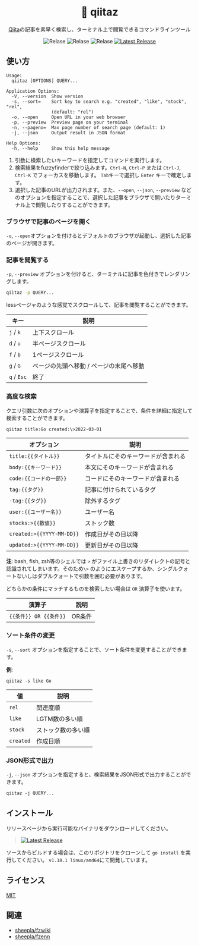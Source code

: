 
<div align="center">

# 📝 qiitaz

</div>

<div align="center">

[Qiita](https://qiita.com)の記事を素早く検索し、ターミナル上で閲覧できるコマンドラインツール

![Relase](https://github.com/sheepla/qiitaz/actions/workflows/release.yml/badge.svg)
![Relase](https://github.com/sheepla/qiitaz/actions/workflows/test.yml/badge.svg)
![Relase](https://github.com/sheepla/qiitaz/actions/workflows/golangci-lint.yml/badge.svg)
[![Latest Release](https://img.shields.io/github/v/release/sheepla/qiitaz?style=flat-square)](https://github.com/sheepla/srss/releases/latest)

</div>

## 使い方

```
Usage:
  qiitaz [OPTIONS] QUERY...

Application Options:
  -V, --version  Show version
  -s, --sort=    Sort key to search e.g. "created", "like", "stock", "rel",
                 (default: "rel")
  -o, --open     Open URL in your web browser
  -p, --preview  Preview page on your terminal
  -n, --pageno=  Max page number of search page (default: 1)
  -j, --json     Output result in JSON format

Help Options:
  -h, --help     Show this help message
```

1. 引数に検索したいキーワードを指定してコマンドを実行します。
1. 検索結果をfuzzyfinderで絞り込みます。`Ctrl-N`, `Ctrl-P` または `Ctrl-J`, `Ctrl-K` でフォーカスを移動します。 `Tab`キーで選択し `Enter` キーで確定します。
1. 選択した記事のURLが出力されます。また、`--open`, `--json`, `--preview` などのオプションを指定することで、選択した記事をブラウザで開いたりターミナル上で閲覧したりすることができます。

### ブラウザで記事のページを開く

`-o`, `--open`オプションを付けるとデフォルトのブラウザが起動し、選択した記事のページが開きます。

### 記事を閲覧する

`-p`, `--preview` オプションを付けると、ターミナルに記事を色付きでレンダリングします。

```bash
qiitaz -p QUERY...
```

lessページャのような感覚でスクロールして、記事を閲覧することができます。

|キー       |説明                                   |
|-----------|---------------------------------------|
|`j` / `k`  |上下スクロール                         |
|`d` / `u`  |半ページスクロール                     |
|`f` / `b`  |1ページスクロール                      |
|`g` / `G`  |ページの先頭へ移動 / ページの末尾へ移動|
|`q` / `Esc`|終了                                   |

### 高度な検索

クエリ引数に次のオプションや演算子を指定することで、条件を詳細に指定して検索することができます。

```
qiitaz title:Go created:\>2022-03-01
```

|オプション               |説明                              |
|-------------------------|----------------------------------|
|`title:{{タイトル}}`     |タイトルにそのキーワードが含まれる|
|`body:{{キーワード}}`          |本文にそのキーワードが含まれる    |
|`code:{{コードの一部}}`  |コードにそのキーワードが含まれる  |
|`tag:{{タグ}}`           |記事に付けられているタグ          |
|`-tag:{{タグ}}`          |除外するタグ                      |
|`user:{{ユーザー名}}`    |ユーザー名                        |
|`stocks:>{{数値}}`       |ストック数                        |
|`created:>{{YYYY-MM-DD}}`|作成日がその日以降                |
|`updated:>{{YYYY-MM-DD}}`|更新日がその日以降                |

**注**: bash, fish, zsh等のシェルでは `>` がファイル上書きのリダイレクトの記号と認識されてしまいます。そのため`\>` のようにエスケープするか、シングルクォートないしはダブルクォートで引数を囲む必要があります。

どちらかの条件にマッチするものを検索したい場合は `OR` 演算子を使います。

|演算子                |説明  |
|----------------------|------|
|`{{条件}} OR {{条件}}`|OR条件|

### ソート条件の変更

`-s`, `--sort` オプションを指定することで、ソート条件を変更することができます。

**例**: 

```
qiitaz -s like Go
```

|値       |説明              |
|---------|------------------|
|`rel`    |関連度順          |
|`like`   |LGTM数の多い順    |
|`stock`  |ストック数の多い順|
|`created`|作成日順          |

### JSON形式で出力

`-j`, `--json` オプションを指定すると、検索結果をJSON形式で出力することができます。

```
qiitaz -j QUERY...
```

## インストール

リリースページから実行可能なバイナリをダウンロードしてください。

> [![Latest Release](https://img.shields.io/github/v/release/sheepla/qiitaz?style=flat-square)](https://github.com/sheepla/srss/releases/latest)

ソースからビルドする場合は、このリポジトリをクローンして `go install` を実行してください。
`v1.18.1 linux/amd64`にて開発しています。

## ライセンス

[MIT](LICENSE)

## 関連

- [sheepla/fzwiki](https://github.com/sheepla/fzwiki)
- [sheepla/fzenn](https://github.com/sheepla/fzenn)


